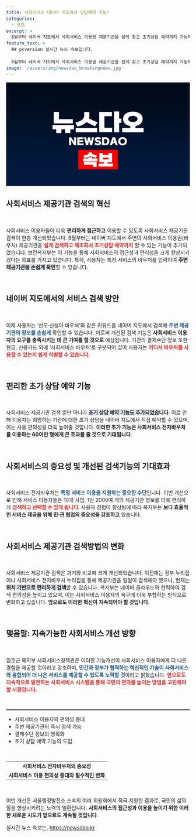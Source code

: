 ```yaml
---
title: 사회서비스 네이버 지도에서 상담예약 가능!
categories:
  - 보건
excerpt: >
  8월부터 네이버 지도에서 사회서비스 이용권 제공기관을 쉽게 찾고 초기상담 예약까지 가능해집니다! 바우처를 활용해 더욱 편리한 서비스 이용을 경험하세요. 클릭하여 자세한 정보를 확인하세요!
feature_text: >
  ## pcversion 실시간 뉴스 속보입니다.

  8월부터 네이버 지도에서 사회서비스 이용권 제공기관을 쉽게 찾고 초기상담 예약까지 가능해집니다! 바우처를 활용해 더욱 편리한 서비스 이용을 경험하세요. 클릭하여 자세한 정보를 확인하세요!
image: '/assets/img/newsdao_breakingnews.jpg'
---
```


<p><img src="/assets/img/newsdao_breakingnews.jpg" alt="pcversion 속보" /></p>

<h2 data-ke-size="size26">사회서비스 제공기관 검색의 혁신</h2>  

<p data-ke-size="size16">&nbsp;</p>  

<p>사회서비스 이용자들이 더욱 <b>편리하게 접근하고</b> 이용할 수 있도록 사회서비스 제공기관 검색이 한층 개선되었습니다. 8월부터는 네이버 지도에서 주변의 사회서비스 이용권(바우처) 제공기관을 <b><span style="color: #ee2323;">쉽게 검색하고 제조회사 초기상담 예약까지</span></b> 할 수 있는 기능이 추가되었습니다. 보건복지부는 이 기능을 통해 사회서비스의 접근성과 편리성을 크게 향상시키겠다는 목표를 가지고 있습니다. 특히, 사용자는 특정 서비스의 바우처를 입력하여 <b><span style="background-color: #21538527;">주변 제공기관을 손쉽게 확인</span></b>할 수 있습니다. </p>

<p data-ke-size="size16">&nbsp;</p>  

<h2 data-ke-size="size20">네이버 지도에서의 서비스 검색 방안</h2>  

<p data-ke-size="size16">&nbsp;</p>  

<p>이제 사용자는 ‘산모·신생아 바우처’와 같은 키워드를 네이버 지도에서 검색해 <b><span style="color: #1a5490;">주변 제공기관의 정보를 손쉽게</span></b> 확인할 수 있습니다. 이로써 개선된 검색 기능은 <b>사회서비스 이용자의 요구를 충족시키는 데 큰 기여를 할 것으로</b> 예상됩니다. 기관의 결제수단 정보 또한 현금, 신용카드 외에 ‘사회서비스 바우처’로 구분되어 있어 사용자는 <b><span style="color: #ee2323;">어디서 바우처를 사용할 수 있는지 쉽게 식별할 수 있습니다</span></b>. </p>

<p data-ke-size="size16">&nbsp;</p>  

<h2 data-ke-size="size20">편리한 초기 상담 예약 기능</h2>  

<p data-ke-size="size16">&nbsp;</p>  

<p>사회서비스 제공기관 검색 뿐만 아니라 <b><span style="background-color: #21538527;">초기 상담 예약 기능도 추가되었습니다</span></b>. 이로 인해 이용자는 희망하는 기관에 대한 초기 상담을 네이버 지도에서 직접 예약할 수 있으며, 이는 사용 편의성을 더욱 높여줄 것입니다. <b>이러한 추가 기능은 사회서비스 전자바우처를 이용하는 60여만 명에게 큰 효과를 줄 것으로 기대됩니다</b>. </p>

<p data-ke-size="size16">&nbsp;</p>  

<h2 data-ke-size="size20">사회서비스의 중요성 및 개선된 검색기능의 기대효과</h2>  

<p data-ke-size="size16">&nbsp;</p>  

<p>사회서비스 전자바우처는 <b><span style="color: #1a5490;">특정 서비스 이용을 지원하는 중요한 수단</span></b>입니다. 이번 개선으로 인해 서비스 이용자들은 10개 사업, 1만 2000여 개의 제공기관 정보를 더욱 편리하게 <b><span style="color: #ee2323;">검색하고 선택할 수 있게 됩니다</span></b>. 사용자 경험이 향상됨에 따라 복지부는 <b>보다 효율적인 서비스 제공을 위해 민·관 협업의 중요성을 강조하고</b> 있습니다.</p>

<p data-ke-size="size16">&nbsp;</p>  

<h2 data-ke-size="size20">사회서비스 제공기관 검색방법의 변화</h2>  

<p data-ke-size="size16">&nbsp;</p>  

<p>사회서비스 제공기관 검색은 과거와 비교해 크게 개선되었습니다. 이전에는 정부 누리집이나 사회서비스 전자바우처 누리집을 통해 제공기관을 일일이 검색해야 했으나, 현재는 <b><span style="background-color: #21538527;">위치 기반으로 편리하게 검색</span></b>할 수 있습니다. 복지부는 네이버 클라우드와 협력하여 검색 편의성을 높이고 있으며, 이는 사회서비스 이용자의 욕구에 더욱 부합하는 방식으로 변화하고 있습니다. <b>앞으로도 이러한 혁신이 지속되어야 할 것입니다</b>.</p>

<p data-ke-size="size16">&nbsp;</p>  

<h2 data-ke-size="size20">맺음말: 지속가능한 사회서비스 개선 방향</h2>  

<p data-ke-size="size16">&nbsp;</p>  

<p>임호근 복지부 사회서비스정책관은 이러한 기능개선이 사회서비스 이용자에게 더 나은 경험을 제공할 것이라고 강조하며, <b><span style="color: #1a5490;">민간과 정부가 협력하는 혁신적인 기술이 사회서비스와 융합되어 더 나은 서비스를 제공할 수 있도록 노력할 것</span></b>이라고 밝혔습니다. <b><span style="color: #ee2323;">앞으로도 지속적으로 발전하는 사회서비스 시스템을 통해 국민의 편의를 높이는 방법을 고민해야 할 시점입니다</span></b>. </p>

<p data-ke-size="size16">&nbsp;</p>  

<hr style="height:2px; border:none; color:#333; background-color:#333;">  

<ul>  
<li>사회서비스 이용자의 편의성 증대</li>  
<li>주변 제공기관의 즉시 검색 가능</li>  
<li>결제수단 정보의 명확화</li>  
<li>초기 상담 예약 기능의 도입</li>  
</ul>  

<p data-ke-size="size16">&nbsp;</p>  

<table style="width: 100%; border-collapse: collapse;">  
<tr>  
<td style="text-align: center; height: 17px;"><b>사회서비스 전자바우처의 중요성</b></td>  
</tr>  
<tr>  
<td style="text-align: center; height: 17px;"><b>사회서비스 이용 편의성 증대의 필수적인 변화</b></td>  
</tr>  
</table>  

<p data-ke-size="size16">&nbsp;</p>  

<p>이번 개선은 서울행정발전소 소속의 여러 위원회에서 적극 지원한 결과로, 국민의 삶의 질을 향상시키려는 노력의 일환입니다. <b>사회서비스의 접근성과 이용을 높이기 위한 이러한 새로운 시도가 앞으로도 계속될 것입니다</b>.</p>
실시간 뉴스 속보는, <a href="https://newsdao.kr" rel="dofollow">https://newsdao.kr</a>


